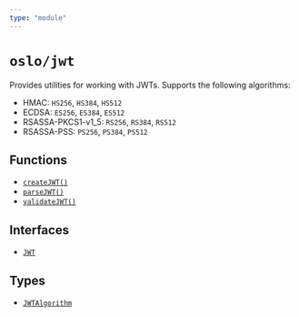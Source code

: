```yaml
---
type: "module"
---
```


# `oslo/jwt`

Provides utilities for working with JWTs. Supports the following algorithms:

- HMAC: `HS256`, `HS384`, `HS512`
- ECDSA: `ES256`, `ES384`, `ES512`
- RSASSA-PKCS1-v1_5: `RS256`, `RS384`, `RS512`
- RSASSA-PSS: `PS256`, `PS384`, `PS512`

## Functions

- [`createJWT()`](ref:jwt)
- [`parseJWT()`](ref:jwt)
- [`validateJWT()`](ref:jwt)

## Interfaces

- [`JWT`](ref:jwt)

## Types

- [`JWTAlgorithm`](ref:jwt)
